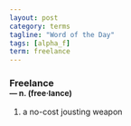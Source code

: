 ```yaml
---
layout: post
category: terms
tagline: "Word of the Day"
tags: [alpha_f]
term: freelance
---
```


<h3>Freelance<br/> <small>&mdash; n. (free<span>&middot;</span>lance)</small></h3>
<p><ol>
<li>a no-cost jousting weapon</li>
</ol></p>
